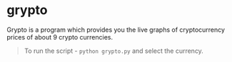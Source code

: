 # grypto
Grypto is a program which provides you the live graphs of cryptocurrency prices of about 9 crypto currencies.

> To run the script - `python grypto.py` and select the currency.
